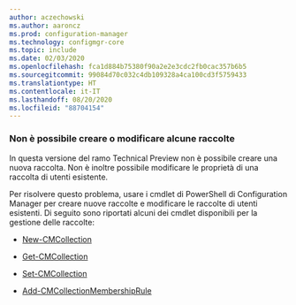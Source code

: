 ```yaml
---
author: aczechowski
ms.author: aaroncz
ms.prod: configuration-manager
ms.technology: configmgr-core
ms.topic: include
ms.date: 02/03/2020
ms.openlocfilehash: fca1d884b75380f90a2e2e3cdc2fb0cac357b6b5
ms.sourcegitcommit: 99084d70c032c4db109328a4ca100cd3f5759433
ms.translationtype: HT
ms.contentlocale: it-IT
ms.lasthandoff: 08/20/2020
ms.locfileid: "88704154"
---
```

### <a name="cant-create-or-edit-some-collections"></a><a name="ki_coll"></a> Non è possibile creare o modificare alcune raccolte

<!--6197183-->
In questa versione del ramo Technical Preview non è possibile creare una nuova raccolta. Non è inoltre possibile modificare le proprietà di una raccolta di utenti esistente.

Per risolvere questo problema, usare i cmdlet di PowerShell di Configuration Manager per creare nuove raccolte e modificare le raccolte di utenti esistenti. Di seguito sono riportati alcuni dei cmdlet disponibili per la gestione delle raccolte:

- [New-CMCollection](/powershell/module/configurationmanager/new-cmcollection?view=sccm-ps)

- [Get-CMCollection](/powershell/module/configurationmanager/get-cmcollection?view=sccm-ps)

- [Set-CMCollection](/powershell/module/configurationmanager/set-cmcollection?view=sccm-ps#related-links)

- [Add-CMCollectionMembershipRule](/powershell/module/configurationmanager/add-cmcollectionmembershiprule?view=sccm-ps)